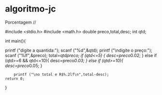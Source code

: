 # algoritmo-jc
Porcentagem 
//

#include <stdio.h>
#include <math.h>
double preco,total,desc;
int qtd;
 
int main(){
	
printf ("digite a quantida:");
scanf ("%d",&qtd);
printf ("\ndigite o preço:");
scanf ("%lf",&preco);
total=qtd*preco;
if (qtd<=5) {
	desc=preco*0.02;
	}
	else if (qtd>=6 && qtd<=10){
		desc=preco*0.03;
	 }
 else if (qtd>=10){
 	desc=preco*0.05;
 }
 
		printf ("\no total e R$%.2lf\n",total-desc);
	return 0;
}
